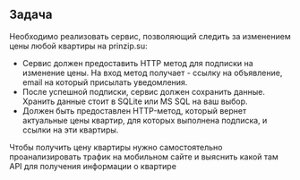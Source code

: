 ## Задача 
Необходимо реализовать сервис, позволяющий следить за изменением цены любой квартиры на prinzip.su:
- Сервис должен предоставить HTTP метод для подписки на изменение цены. На вход метод получает - ссылку на
объявление, email на который присылать уведомления.
- После успешной подписки, сервис должен сохранить данные. Хранить данные стоит в SQLite или MS SQL на ваш выбор.
- Должен быть предоставлен HTTP-метод, который вернет актуальные цены квартир, для которых выполнена подписка, и
ссылки на эти квартиры.

Чтобы получить цену квартиры нужно самостоятельно проанализировать трафик на мобильном сайте и выяснить какой там API для получения информации о
квартире
